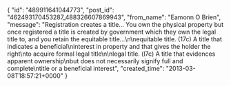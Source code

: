  {
   "id": "489911641044773",
   "post_id": "462493170453287_488326607869943",
   "from_name": "Eamonn O Brien",
   "message": "Registration creates a title... You own the physical property but once registered a title is created by government which they own the legal title to, and you retain the equitable title...\n\nequitable title. (17c) A title that indicates a beneficial\ninterest in property and that gives the holder the right\nto acquire formal legal title\n\nlegal title. (l7c) A title that evidences apparent ownership\nbut does not necessarily signify full and complete\ntitle or a beneficial interest",
   "created_time": "2013-03-08T18:57:21+0000"
 }
